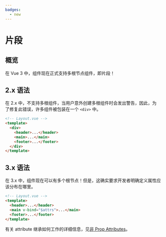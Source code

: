 ```yaml
---
badges:
  - new
---
```


# 片段 <MigrationBadges :badges="$frontmatter.badges" />

## 概览

在 Vue 3 中，组件现在正式支持多根节点组件，即片段！

## 2.x 语法

在 2.x 中，不支持多根组件，当用户意外创建多根组件时会发出警告，因此，为了修复此错误，许多组件被包装在一个 `<div>` 中。

```html
<!-- Layout.vue -->
<template>
  <div>
    <header>...</header>
    <main>...</main>
    <footer>...</footer>
  </div>
</template>
```

## 3.x 语法

在 3.x 中，组件现在可以有多个根节点！但是，这确实要求开发者明确定义属性应该分布在哪里。

```html
<!-- Layout.vue -->
<template>
  <header>...</header>
  <main v-bind="$attrs">...</main>
  <footer>...</footer>
</template>
```

有关 attribute 继承如何工作的详细信息，见[非 Prop Attributes](/guide/component-attrs.html)。
